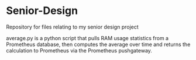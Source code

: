 # Senior-Design
Repository for files relating to my senior design project

average.py is a python script that pulls RAM usage statistics from a Prometheus database, then computes the average over time
and returns the calculation to Prometheus via the Prometheus pushgateway.
